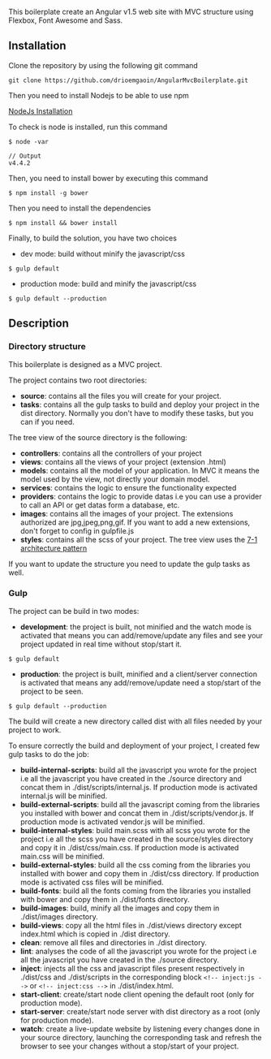 This boilerplate create an Angular v1.5 web site with MVC structure using Flexbox, Font Awesome and Sass.

## Installation
Clone the repository by using the following git command
```
git clone https://github.com/drioemgaoin/AngularMvcBoilerplate.git
```

Then you need to install Nodejs to be able to use npm

[NodeJs Installation](https://openclassrooms.com/courses/des-applications-ultra-rapides-avec-node-js/installer-node-js)

To check is node is installed, run this command
```
$ node -var

// Output
v4.4.2
```

Then, you need to install bower by executing this command
```
$ npm install -g bower
```

Then you need to install the dependencies
```
$ npm install && bower install
```

Finally, to build the solution, you have two choices
- dev mode: build without minify the javascript/css
```
$ gulp default
```

- production mode: build and minify the javascript/css  
```
$ gulp default --production
```

## Description
### Directory structure
This boilerplate is designed as a MVC project.

The project contains two root directories:
- **source**: contains all the files you will create for your project.
- **tasks**: contains all the gulp tasks to build and deploy your project in the dist directory. Normally you don't have to modify these tasks, but you can if you need.

The tree view of the source directory is the following:
- **controllers**: contains all the controllers of your project
- **views**: contains all the views of your project (extension .html)
- **models**: contains all the model of your application. In MVC it means the model used by the view, not directly your domain model.
- **services**: contains the logic to ensure the functionality expected
- **providers**: contains the logic to provide datas i.e you can use a provider to call an API or get datas form a database, etc.
- **images**: contains all the images of your project. The extensions authorized are jpg,jpeg,png,gif. If you want to add a new extensions, don't forget to config in gulpfile.js
- **styles**: contains all the scss of your project. The tree view uses the [7-1 architecture pattern](https://sass-guidelin.es/#architecture)

If you want to update the structure you need to update the gulp tasks as well.  

### Gulp
The project can be build in two modes:
- **development**: the project is built, not minified and the watch mode is activated that means you can add/remove/update any files and see your project updated in real time without stop/start it.
```
$ gulp default
```
- **production**: the project is built, minified and a client/server connection is activated that means any add/remove/update need a stop/start of the project to be seen.
```
$ gulp default --production
```

The build will create a new directory called dist with all files needed by your project to work.

To ensure correctly the build and deployment of your project, I created few gulp tasks to do the job:
- **build-internal-scripts**: build all the javascript you wrote for the project i.e all the javascript you have created in the ./source directory and concat them in ./dist/scripts/internal.js. If production mode is activated internal.js will be minified.
- **build-external-scripts**: build all the javascript coming from the libraries you installed with bower and concat them in ./dist/scripts/vendor.js. If production mode is activated vendor.js will be minified.
- **build-internal-styles**: build main.scss with all scss you wrote for the project i.e all the scss you have created in the source/styles directory and copy it in ./dist/css/main.css. If production mode is activated main.css will be minified.
- **build-external-styles**: build all the css coming from the libraries you installed with bower and copy them in ./dist/css directory. If production mode is activated css files will be minified.
- **build-fonts**: build all the fonts coming from the libraries you installed with bower and copy them in ./dist/fonts directory.
- **build-images**: build, minify all the images and copy them in ./dist/images directory.
- **build-views**: copy all the html files in ./dist/views directory except index.html which is copied in ./dist directory.
- **clean**: remove all files and directories in ./dist directory.
- **lint**: analyses the code of all the javascript you wrote for the project i.e all the javascript you have created in the ./source directory.
- **inject**: injects all the css and javascript files present respectively in ./dist/css and ./dist/scripts in the corresponding block ```<!-- inject:js -->``` or ```<!-- inject:css -->``` in ./dist/index.html.
- **start-client**: create/start node client opening the default root (only for production mode).
- **start-server**: create/start node server with dist directory as a root (only for production mode).
- **watch**: create a live-update website by listening every changes done in your source directory, launching the corresponding task and refresh the browser to see your changes without a stop/start of your project.
